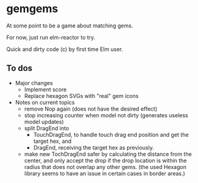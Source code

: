 # gemgems

At some point to be a game about matching gems.

For now, just run elm-reactor to try.

Quick and dirty code (c) by first time Elm user.

## To dos
* Major changes
  * Implement score
  * Replace hexagon SVGs with "real" gem icons
* Notes on current topics
  * remove Nop again (does not have the desired effect)
  * stop increasing counter when model not dirty (generates useless model updates)
  * split DragEnd into
    * TouchDragEnd, to handle touch drag end position and get the target hex, and
    * DragEnd, receiving the target hex as previously.
  * make new TochDragEnd safer by calculating the distance from the center, and only accept the drop if the drop location is within the radius that does not overlap any other gems. (the used Hexagon library seems to have an issue in certain cases in border areas.)
 